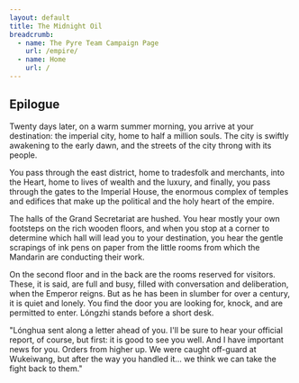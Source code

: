 ```yaml
---
layout: default
title: The Midnight Oil
breadcrumb:
  - name: The Pyre Team Campaign Page
    url: /empire/
  - name: Home
    url: /
---
```

## Epilogue

Twenty days later, on a warm summer morning, you arrive at your destination: the imperial city, home to half a million souls. The city is swiftly awakening to the early dawn, and the streets of the city throng with its people.

You pass through the east district, home to tradesfolk and merchants, into the Heart, home to lives of wealth and the luxury, and finally, you pass through the gates to the Imperial House, the enormous complex of temples and edifices that make up the political and the holy heart of the empire.

The halls of the Grand Secretariat are hushed. You hear mostly your own footsteps on the rich wooden floors, and when you stop at a corner to determine which hall will lead you to your destination, you hear the gentle scrapings of ink pens on paper from the little rooms from which the Mandarin are conducting their work.

On the second floor and in the back are the rooms reserved for visitors. These, it is said, are full and busy, filled with conversation and deliberation, when the Emperor reigns. But as he has been in slumber for over a century, it is quiet and lonely. You find the door you are looking for, knock, and are permitted to enter. Lóngzhi stands before a short desk.

"Lónghua sent along a letter ahead of you. I'll be sure to hear your official report, of course, but first: it is good to see you well. And I have important news for you. Orders from higher up. We were caught off-guard at Wukeiwang, but after the way you handled it... we think we can take the fight back to them."
